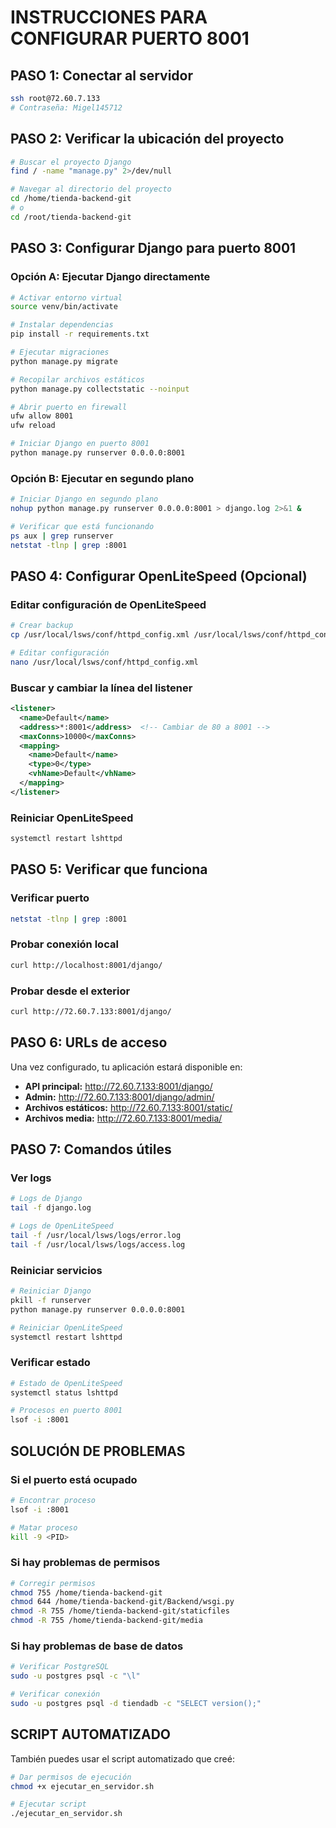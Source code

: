 # INSTRUCCIONES PARA CONFIGURAR PUERTO 8001

## PASO 1: Conectar al servidor
```bash
ssh root@72.60.7.133
# Contraseña: Migel145712
```

## PASO 2: Verificar la ubicación del proyecto
```bash
# Buscar el proyecto Django
find / -name "manage.py" 2>/dev/null

# Navegar al directorio del proyecto
cd /home/tienda-backend-git
# o
cd /root/tienda-backend-git
```

## PASO 3: Configurar Django para puerto 8001

### Opción A: Ejecutar Django directamente
```bash
# Activar entorno virtual
source venv/bin/activate

# Instalar dependencias
pip install -r requirements.txt

# Ejecutar migraciones
python manage.py migrate

# Recopilar archivos estáticos
python manage.py collectstatic --noinput

# Abrir puerto en firewall
ufw allow 8001
ufw reload

# Iniciar Django en puerto 8001
python manage.py runserver 0.0.0.0:8001
```

### Opción B: Ejecutar en segundo plano
```bash
# Iniciar Django en segundo plano
nohup python manage.py runserver 0.0.0.0:8001 > django.log 2>&1 &

# Verificar que está funcionando
ps aux | grep runserver
netstat -tlnp | grep :8001
```

## PASO 4: Configurar OpenLiteSpeed (Opcional)

### Editar configuración de OpenLiteSpeed
```bash
# Crear backup
cp /usr/local/lsws/conf/httpd_config.xml /usr/local/lsws/conf/httpd_config.xml.backup

# Editar configuración
nano /usr/local/lsws/conf/httpd_config.xml
```

### Buscar y cambiar la línea del listener
```xml
<listener>
  <name>Default</name>
  <address>*:8001</address>  <!-- Cambiar de 80 a 8001 -->
  <maxConns>10000</maxConns>
  <mapping>
    <name>Default</name>
    <type>0</type>
    <vhName>Default</vhName>
  </mapping>
</listener>
```

### Reiniciar OpenLiteSpeed
```bash
systemctl restart lshttpd
```

## PASO 5: Verificar que funciona

### Verificar puerto
```bash
netstat -tlnp | grep :8001
```

### Probar conexión local
```bash
curl http://localhost:8001/django/
```

### Probar desde el exterior
```bash
curl http://72.60.7.133:8001/django/
```

## PASO 6: URLs de acceso

Una vez configurado, tu aplicación estará disponible en:

- **API principal:** http://72.60.7.133:8001/django/
- **Admin:** http://72.60.7.133:8001/django/admin/
- **Archivos estáticos:** http://72.60.7.133:8001/static/
- **Archivos media:** http://72.60.7.133:8001/media/

## PASO 7: Comandos útiles

### Ver logs
```bash
# Logs de Django
tail -f django.log

# Logs de OpenLiteSpeed
tail -f /usr/local/lsws/logs/error.log
tail -f /usr/local/lsws/logs/access.log
```

### Reiniciar servicios
```bash
# Reiniciar Django
pkill -f runserver
python manage.py runserver 0.0.0.0:8001

# Reiniciar OpenLiteSpeed
systemctl restart lshttpd
```

### Verificar estado
```bash
# Estado de OpenLiteSpeed
systemctl status lshttpd

# Procesos en puerto 8001
lsof -i :8001
```

## SOLUCIÓN DE PROBLEMAS

### Si el puerto está ocupado
```bash
# Encontrar proceso
lsof -i :8001

# Matar proceso
kill -9 <PID>
```

### Si hay problemas de permisos
```bash
# Corregir permisos
chmod 755 /home/tienda-backend-git
chmod 644 /home/tienda-backend-git/Backend/wsgi.py
chmod -R 755 /home/tienda-backend-git/staticfiles
chmod -R 755 /home/tienda-backend-git/media
```

### Si hay problemas de base de datos
```bash
# Verificar PostgreSQL
sudo -u postgres psql -c "\l"

# Verificar conexión
sudo -u postgres psql -d tiendadb -c "SELECT version();"
```

## SCRIPT AUTOMATIZADO

También puedes usar el script automatizado que creé:

```bash
# Dar permisos de ejecución
chmod +x ejecutar_en_servidor.sh

# Ejecutar script
./ejecutar_en_servidor.sh
```
